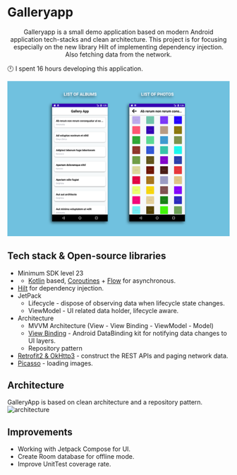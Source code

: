 # Galleryapp
<p align="center">  
 Galleryapp is a small demo application based on modern Android application tech-stacks and clean architecture.
This project is for focusing especially on the new library Hilt of implementing dependency injection.
Also fetching data from the network.
 </p>
 <P>🕛 I spent 16 hours developing this application. </p>

<p align="center">
<img src="/previews/screenshot.png"/>
</p>

## Tech stack & Open-source libraries
- Minimum SDK level 23
- - [Kotlin](https://kotlinlang.org/) based, [Coroutines](https://github.com/Kotlin/kotlinx.coroutines) + [Flow](https://kotlin.github.io/kotlinx.coroutines/kotlinx-coroutines-core/kotlinx.coroutines.flow/) for asynchronous.
- [Hilt](https://dagger.dev/hilt/) for dependency injection.
- JetPack
    - Lifecycle - dispose of observing data when lifecycle state changes.
    - ViewModel - UI related data holder, lifecycle aware.
- Architecture
    - MVVM Architecture (View - View Binding - ViewModel - Model)
    - [View Binding](https://developer.android.com/topic/libraries/view-binding) - Android DataBinding kit for notifying data changes to UI layers.
    - Repository pattern
- [Retrofit2 & OkHttp3](https://github.com/square/retrofit) - construct the REST APIs and paging network data.
- [Picasso](https://square.github.io/picasso/) - loading images.

## Architecture
GalleryApp is based on clean architecture and a repository pattern.
![architecture](https://miro.medium.com/max/875/1*wOmAHDN_zKZJns9YDjtrMw.jpeg)

## Improvements
- Working with Jetpack Compose for UI.
- Create Room database for offline mode.
- Improve UnitTest coverage rate.